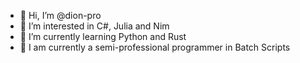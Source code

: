 - 👋 Hi, I’m @dion-pro
- 👀 I’m interested in C#, Julia and Nim
- 🌱 I’m currently learning Python and Rust
- 💞️ I am currently a semi-professional programmer in Batch Scripts
